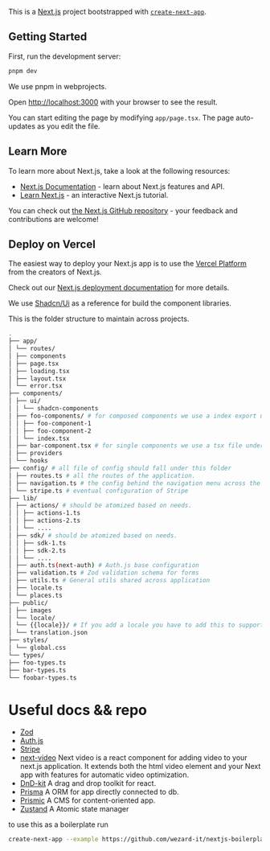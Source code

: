 This is a [Next.js](https://nextjs.org/) project bootstrapped with [`create-next-app`](https://github.com/vercel/next.js/tree/canary/packages/create-next-app).

## Getting Started

First, run the development server:

```bash
pnpm dev
```

We use pnpm in webprojects.

Open [http://localhost:3000](http://localhost:3000) with your browser to see the result.

You can start editing the page by modifying `app/page.tsx`. The page auto-updates as you edit the file.

## Learn More

To learn more about Next.js, take a look at the following resources:

-   [Next.js Documentation](https://nextjs.org/docs) - learn about Next.js features and API.
-   [Learn Next.js](https://nextjs.org/learn) - an interactive Next.js tutorial.

You can check out [the Next.js GitHub repository](https://github.com/vercel/next.js/) - your feedback and contributions are welcome!

## Deploy on Vercel

The easiest way to deploy your Next.js app is to use the [Vercel Platform](https://vercel.com/new?utm_medium=default-template&filter=next.js&utm_source=create-next-app&utm_campaign=create-next-app-readme) from the creators of Next.js.

Check out our [Next.js deployment documentation](https://nextjs.org/docs/deployment) for more details.

We use [Shadcn/Ui](https://ui.shadcn.com/docs) as a reference for build the component libraries.

This is the folder structure to maintain across projects.

```bash
.
├── app/
│ └── routes/
│ ├── components
│ ├── page.tsx
│ ├── loading.tsx
│ ├── layout.tsx
│ └── error.tsx
├── components/
│ ├── ui/
│ │ └── shadcn-components
│ ├── foo-components/ # for composed components we use a index export under a folder named after the components.
│ │ ├── foo-component-1
│ │ ├── foo-component-2
│ │ └── index.tsx
│ ├── bar-component.tsx # for single components we use a tsx file under components
│ ├── providers
│ └── hooks
├── config/ # all file of config should fall under this folder
│ ├── routes.ts # all the routes of the application.
│ ├── navigation.ts # the config behind the navigation menu across the app (sidebar, navbar, etc)
│ └── stripe.ts # eventual configuration of Stripe
├── lib/
│ ├── actions/ # should be atomized based on needs.
│ │ ├── actions-1.ts
│ │ ├── actions-2.ts
│ │ └── ....
│ ├── sdk/ # should be atomized based on needs.
│ │ ├── sdk-1.ts
│ │ ├── sdk-2.ts
│ │ └── ....
│ ├── auth.ts(next-auth) # Auth.js base configuration
│ ├── validation.ts # Zod validation schema for forms
│ ├── utils.ts # General utils shared across application
│ ├── locale.ts
│ └── places.ts
├── public/
│ ├── images
│ └── locale/
│ └── {{locale}}/ # If you add a locale you have to add this to supported locale in lib/locale
│ └── translation.json
├── styles/
│ └── global.css
└── types/
├── foo-types.ts
├── bar-types.ts
└── foobar-types.ts
```

# Useful docs && repo

-   [Zod](https://zod.dev/)
-   [Auth.js](https://authjs.dev/)
-   [Stripe](https://docs.stripe.com/)
-   [next-video](https://github.com/muxinc/next-video)
    Next video is a react component for adding video to your next.js application. It extends both the html video element and your Next app with features for automatic video optimization.
-   [DnD-kit](https://github.com/clauderic/dnd-kit)
    A drag and drop toolkit for react.
-   [Prisma](https://github.com/prisma/prisma)
    A ORM for app directly connected to db.
-   [Prismic](https://github.com/prismicio)
    A CMS for content-oriented app.
-   [Zustand](https://github.com/pmndrs/zustand)
    A Atomic state manager

to use this as a boilerplate run

```bash
create-next-app --example https://github.com/wezard-it/nextjs-boilerplate

```
